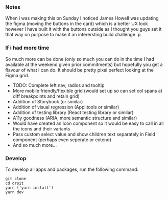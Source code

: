 ### Notes

When i was making this on Sunday I noticed James Howell was updating the figma (moving the buttons in the card) which is a better UX look however I have built it with the buttons outside as I thought you guys set it that way on purpose to make it an interersting build challenge :p

### If i had more time

So much more can be done (only so much you can do in the time I had available at the weekend given prior commitments) but hopefully you get a flavour of what I can do. It should be pretty pixel perfect looking at the Figma grid.

- TODO: Complete left nav, radios and tooltip
- More mobile friendly/flexible grid (would set up so can set col spans at diff breakpoints and retain grid)
- Addition of Storybook (or similar)
- Addition of visual regression (Applitools or similar)
- Addition of testing library (React testing library or similar)
- A11y goodness (ARIA, more semantic structure and similar)
- Would have created an Icon component so it would be easy to call in all the icons and their variants
- Pass custom select value and show children text separately in Field component (perhaps even seperate or extend)
- And so much more...

### Develop

To develop all apps and packages, run the following command:

```
git clone
cd droit
yarn ('yarn install')
yarn dev
```
